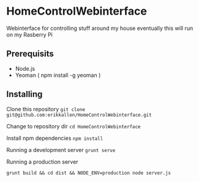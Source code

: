 HomeControlWebinterface
=======================

Webinterface for controlling stuff around my house eventually this will run on my Rasberry Pi

## Prerequisits

- Node.js
- Yeoman ( npm install -g yeoman )

## Installing

Clone this repository
```git clone git@github.com:erikkallen/HomeControlWebinterface.git```

Change to repository dir
```cd HomeControlWebinterface```

Install npm dependencies
```npm install```

Running a development server
```grunt serve```

Running a production server

```grunt build && cd dist && NODE_ENV=production node server.js```

